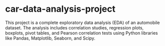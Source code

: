 # car-data-analysis-project
This project is a complete exploratory data analysis (EDA) of an automobile dataset. The analysis includes correlation studies, regression plots, boxplots, pivot tables, and Pearson correlation tests using Python libraries like Pandas, Matplotlib, Seaborn, and Scipy.
